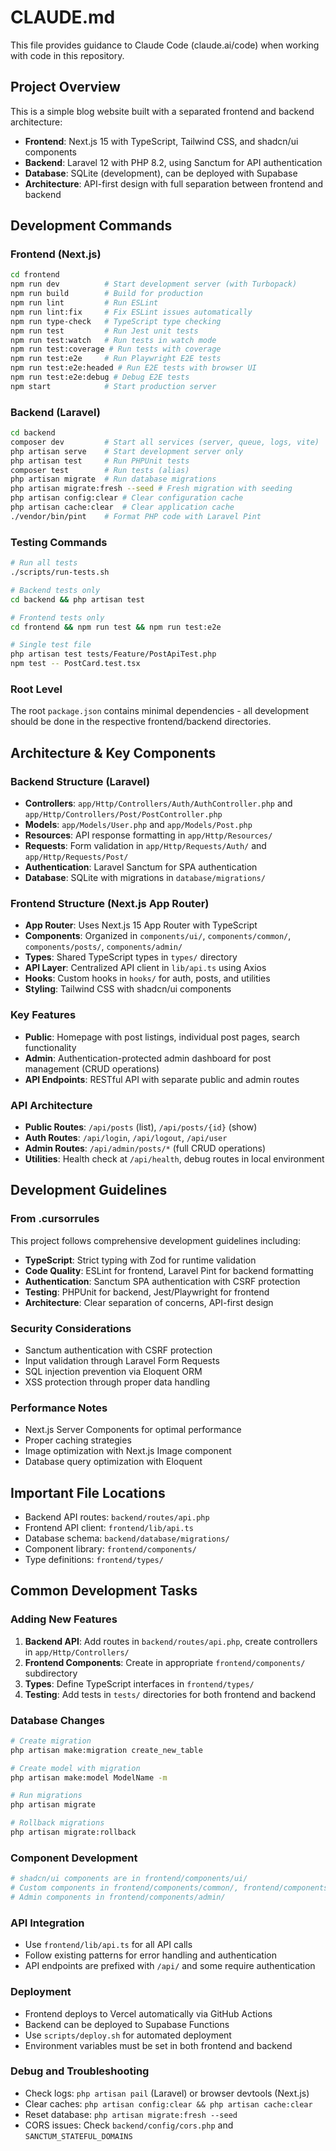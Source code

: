 # CLAUDE.md

This file provides guidance to Claude Code (claude.ai/code) when working with code in this repository.

## Project Overview

This is a simple blog website built with a separated frontend and backend architecture:
- **Frontend**: Next.js 15 with TypeScript, Tailwind CSS, and shadcn/ui components
- **Backend**: Laravel 12 with PHP 8.2, using Sanctum for API authentication
- **Database**: SQLite (development), can be deployed with Supabase
- **Architecture**: API-first design with full separation between frontend and backend

## Development Commands

### Frontend (Next.js)
```bash
cd frontend
npm run dev          # Start development server (with Turbopack)
npm run build        # Build for production
npm run lint         # Run ESLint
npm run lint:fix     # Fix ESLint issues automatically
npm run type-check   # TypeScript type checking
npm run test         # Run Jest unit tests
npm run test:watch   # Run tests in watch mode
npm run test:coverage # Run tests with coverage
npm run test:e2e     # Run Playwright E2E tests
npm run test:e2e:headed # Run E2E tests with browser UI
npm run test:e2e:debug # Debug E2E tests
npm start            # Start production server
```

### Backend (Laravel)
```bash
cd backend
composer dev         # Start all services (server, queue, logs, vite)
php artisan serve    # Start development server only
php artisan test     # Run PHPUnit tests
composer test        # Run tests (alias)
php artisan migrate  # Run database migrations
php artisan migrate:fresh --seed # Fresh migration with seeding
php artisan config:clear # Clear configuration cache
php artisan cache:clear  # Clear application cache
./vendor/bin/pint    # Format PHP code with Laravel Pint
```

### Testing Commands
```bash
# Run all tests
./scripts/run-tests.sh

# Backend tests only
cd backend && php artisan test

# Frontend tests only
cd frontend && npm run test && npm run test:e2e

# Single test file
php artisan test tests/Feature/PostApiTest.php
npm test -- PostCard.test.tsx
```

### Root Level
The root `package.json` contains minimal dependencies - all development should be done in the respective frontend/backend directories.

## Architecture & Key Components

### Backend Structure (Laravel)
- **Controllers**: `app/Http/Controllers/Auth/AuthController.php` and `app/Http/Controllers/Post/PostController.php`
- **Models**: `app/Models/User.php` and `app/Models/Post.php`
- **Resources**: API response formatting in `app/Http/Resources/`
- **Requests**: Form validation in `app/Http/Requests/Auth/` and `app/Http/Requests/Post/`
- **Authentication**: Laravel Sanctum for SPA authentication
- **Database**: SQLite with migrations in `database/migrations/`

### Frontend Structure (Next.js App Router)
- **App Router**: Uses Next.js 15 App Router with TypeScript
- **Components**: Organized in `components/ui/`, `components/common/`, `components/posts/`, `components/admin/`
- **Types**: Shared TypeScript types in `types/` directory
- **API Layer**: Centralized API client in `lib/api.ts` using Axios
- **Hooks**: Custom hooks in `hooks/` for auth, posts, and utilities
- **Styling**: Tailwind CSS with shadcn/ui components

### Key Features
- **Public**: Homepage with post listings, individual post pages, search functionality
- **Admin**: Authentication-protected admin dashboard for post management (CRUD operations)
- **API Endpoints**: RESTful API with separate public and admin routes

### API Architecture
- **Public Routes**: `/api/posts` (list), `/api/posts/{id}` (show)
- **Auth Routes**: `/api/login`, `/api/logout`, `/api/user`
- **Admin Routes**: `/api/admin/posts/*` (full CRUD operations)
- **Utilities**: Health check at `/api/health`, debug routes in local environment

## Development Guidelines

### From .cursorrules
This project follows comprehensive development guidelines including:
- **TypeScript**: Strict typing with Zod for runtime validation
- **Code Quality**: ESLint for frontend, Laravel Pint for backend formatting
- **Authentication**: Sanctum SPA authentication with CSRF protection
- **Testing**: PHPUnit for backend, Jest/Playwright for frontend
- **Architecture**: Clear separation of concerns, API-first design

### Security Considerations
- Sanctum authentication with CSRF protection
- Input validation through Laravel Form Requests
- SQL injection prevention via Eloquent ORM
- XSS protection through proper data handling

### Performance Notes
- Next.js Server Components for optimal performance
- Proper caching strategies
- Image optimization with Next.js Image component
- Database query optimization with Eloquent

## Important File Locations
- Backend API routes: `backend/routes/api.php`
- Frontend API client: `frontend/lib/api.ts`
- Database schema: `backend/database/migrations/`
- Component library: `frontend/components/`
- Type definitions: `frontend/types/`

## Common Development Tasks

### Adding New Features
1. **Backend API**: Add routes in `backend/routes/api.php`, create controllers in `app/Http/Controllers/`
2. **Frontend Components**: Create in appropriate `frontend/components/` subdirectory
3. **Types**: Define TypeScript interfaces in `frontend/types/`
4. **Testing**: Add tests in `tests/` directories for both frontend and backend

### Database Changes
```bash
# Create migration
php artisan make:migration create_new_table

# Create model with migration
php artisan make:model ModelName -m

# Run migrations
php artisan migrate

# Rollback migrations
php artisan migrate:rollback
```

### Component Development
```bash
# shadcn/ui components are in frontend/components/ui/
# Custom components in frontend/components/common/, frontend/components/posts/, etc.
# Admin components in frontend/components/admin/
```

### API Integration
- Use `frontend/lib/api.ts` for all API calls
- Follow existing patterns for error handling and authentication
- API endpoints are prefixed with `/api/` and some require authentication

### Deployment
- Frontend deploys to Vercel automatically via GitHub Actions
- Backend can be deployed to Supabase Functions
- Use `scripts/deploy.sh` for automated deployment
- Environment variables must be set in both frontend and backend

### Debug and Troubleshooting
- Check logs: `php artisan pail` (Laravel) or browser devtools (Next.js)
- Clear caches: `php artisan config:clear && php artisan cache:clear`
- Reset database: `php artisan migrate:fresh --seed`
- CORS issues: Check `backend/config/cors.php` and `SANCTUM_STATEFUL_DOMAINS`